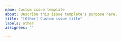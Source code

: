 ```yaml
---
name: Custom issue template
about: Describe this issue template's purpose here.
title: "[Other] Custom issue title"
labels: other
assignees: ''

---
```



